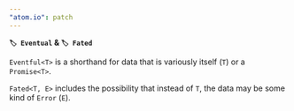 ```yaml
---
"atom.io": patch
---
```


**`🏷️ Eventual` & `🏷️ Fated`** 

`Eventful<T>` is a shorthand for data that is variously itself (`T`) or a `Promise<T>`.

`Fated<T, E>` includes the possibility that instead of `T`, the data may be some kind of `Error` (`E`). 